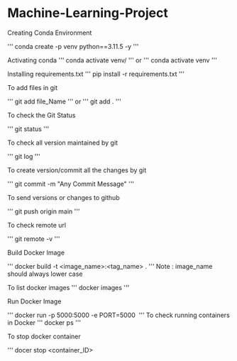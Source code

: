 # Machine-Learning-Project



Creating Conda Environment

'''
conda create -p venv python==3.11.5 -y
'''

Activating conda
'''
conda activate venv/ 
'''
or
'''
conda activate venv
'''

Installing requirements.txt
'''
pip install -r requirements.txt
'''


To add files in git

'''
git add file_Name
'''
or 
'''
git add .
'''

To check the Git Status

'''
git status
'''

To check all version maintained by git 

'''
git log
'''


To create version/commit all the changes by git 

'''
git commit -m "Any Commit Message"
'''

To send versions or changes to github

'''
git push origin main
'''

To check remote url

'''
git remote -v
'''


Build Docker Image

'''
docker build -t <image_name>:<tag_name> .
'''
Note : image_name should always lower case 

To list docker images 
'''
docker images
'''
 
Run Docker Image

'''
docker run -p 5000:5000 -e PORT=5000 <image ID>
'''
To check running containers in Docker
'''
docker ps
'''

To stop docker container

'''
docer stop <container_ID>